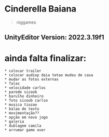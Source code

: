 # Cinderella Baiana
> niggames
## UnityEditor Version: 2022.3.19f1


<h1> ainda falta finalizar: </h1>

    * colocar trailer
    * colocar audiop daia tetao mudou de casa
    * mudar as fotos externas
    * falas
    * velocidade carlos
    * parede sicoob
    * barulho dinheiro
    * foto sicoob carlso
    * musica tiozao
    * balao de texto
    * movimentação??
    * opção em novo jogo
    * galeria
    * dublagem camila
    * arrumar game over
